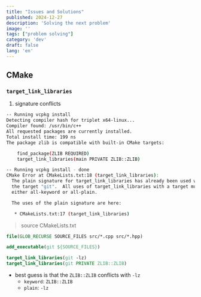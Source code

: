 ```yaml
---
title: "Issues and Solutions"
published: 2024-12-27
description: 'Solving the next problem'
image: ''
tags: ["problem solving"]
category: 'dev'
draft: false 
lang: 'en'
---
```


## CMake

### `target_link_libraries`

1. signature conflicts

```bash
-- Running vcpkg install
Detecting compiler hash for triplet x64-linux...
Compiler found: /usr/bin/c++
All requested packages are currently installed.
Total install time: 199 ns
The package zlib is compatible with built-in CMake targets:

    find_package(ZLIB REQUIRED)
    target_link_libraries(main PRIVATE ZLIB::ZLIB)

-- Running vcpkg install - done
CMake Error at CMakeLists.txt:18 (target_link_libraries):
  The plain signature for target_link_libraries has already been used with
  the target "git".  All uses of target_link_libraries with a target must be
  either all-keyword or all-plain.

  The uses of the plain signature are here:

   * CMakeLists.txt:17 (target_link_libraries)
```

> source CMakeLists.txt

```cmake
file(GLOB_RECURSE SOURCE_FILES src/*.cpp src/*.hpp)

add_executable(git ${SOURCE_FILES})

target_link_libraries(git -lz)
target_link_libraries(git PRIVATE ZLIB::ZLIB)
```

- best guess is that the `ZLIB::ZLIB` conflicts with `-lz`
  - `keyword`: `ZLIB::ZLIB`
  - `plain`: `-lz`
